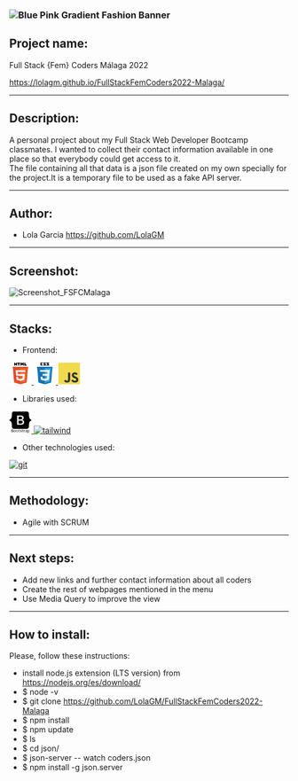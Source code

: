 ### ![Blue Pink Gradient Fashion Banner](https://user-images.githubusercontent.com/116545851/205345363-e6b004ed-fb7a-4f9d-9624-64c623efe748.gif)

## Project name: 

Full Stack {Fem} Coders Málaga 2022

https://lolagm.github.io/FullStackFemCoders2022-Malaga/

***

## Description:

A personal project about my Full Stack Web Developer Bootcamp classmates.
I wanted to collect their contact information available in one place so that everybody could get access to it.<br>
The file containing all that data is a json file created on my own specially for the project.It is a temporary file to be used as a fake API server.

***

## Author:

  * Lola Garcia https://github.com/LolaGM 

***

## Screenshot:

![Screenshot_FSFCMalaga](https://user-images.githubusercontent.com/116545851/205341083-974cc3e6-084d-4347-a0ef-a8c90d9ac9f6.png)

***

## Stacks:

  * Frontend: 
  
  <p align="left"><a href="https://www.w3.org/html/" target="_blank" rel="noreferrer"> <img src="https://raw.githubusercontent.com/devicons/devicon/master/icons/html5/html5-original-wordmark.svg" alt="html5" width="40" height="40"/> </a>
   <a href="https://www.w3schools.com/css/" target="_blank" rel="noreferrer"> <img src="https://raw.githubusercontent.com/devicons/devicon/master/icons/css3/css3-original-wordmark.svg" alt="css3" width="40" height="40"/> </a>
   <a href="https://developer.mozilla.org/en-US/docs/Web/JavaScript" target="_blank" rel="noreferrer"> <img src="https://raw.githubusercontent.com/devicons/devicon/master/icons/javascript/javascript-original.svg" alt="javascript" width="40" height="40"/> </a></p>
  
  * Libraries used:
  
  <p align="left"> <a href="https://getbootstrap.com" target="_blank" rel="noreferrer"> <img src="https://raw.githubusercontent.com/devicons/devicon/master/icons/bootstrap/bootstrap-plain-wordmark.svg" alt="bootstrap" width="40" height="40"/> </a>
   <a href="https://tailwindcss.com/" target="_blank" rel="noreferrer"> <img src="https://www.vectorlogo.zone/logos/tailwindcss/tailwindcss-icon.svg" alt="tailwind" width="40" height="40"/> </a> </p></p>
  
  * Other technologies used:
  
<p align ="left"><a href="https://git-scm.com/" target="_blank" rel="noreferrer"> <img src="https://www.vectorlogo.zone/logos/git-scm/git-scm-icon.svg" alt="git" width="40" height="40"/> </a>
</p>

***

## Methodology:

* Agile with SCRUM 

***

## Next steps:

* Add new links and further contact information about all coders
* Create the rest of webpages mentioned in the menu
* Use Media Query to improve the view

***

## How to install:

Please, follow these instructions:

 * install node.js extension (LTS version) from https://nodejs.org/es/download/
 * $ node -v 
 * $ git clone https://github.com/LolaGM/FullStackFemCoders2022-Malaga
 * $ npm install
 * $ npm update
 * $ ls
 * $ cd json/
 * $ json-server -- watch coders.json
 * $ npm install -g json.server
